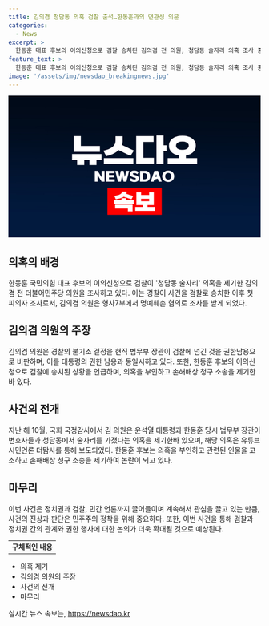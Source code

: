 ```yaml
---
title: 김의겸 청담동 의혹 검찰 출석…한동훈과의 연관성 의문
categories:
  - News
excerpt: >
  한동훈 대표 후보의 이의신청으로 검찰 송치된 김의겸 전 의원, 청담동 술자리 의혹 조사 중. 권성희 부장검사가 명예훼손 혐의로 피의자 신분 조사. 김 의원, 정권의 권한남용 비판 및 고발 사건 재조명. 한 후보의 이의신청으로 김 전 의원 검찰 송치. 더탐사 보도 후 손해배상 소송. 공소권 없음 불송치된 상황 속 서초경찰서 조사 재개.
feature_text: >
  한동훈 대표 후보의 이의신청으로 검찰 송치된 김의겸 전 의원, 청담동 술자리 의혹 조사 중. 권성희 부장검사가 명예훼손 혐의로 피의자 신분 조사. 김 의원, 정권의 권한남용 비판 및 고발 사건 재조명. 한 후보의 이의신청으로 김 전 의원 검찰 송치. 더탐사 보도 후 손해배상 소송. 공소권 없음 불송치된 상황 속 서초경찰서 조사 재개.
image: '/assets/img/newsdao_breakingnews.jpg'
---
```


<p><img src="/assets/img/newsdao_breakingnews.jpg" alt="pcversion 속보" /></p>

<h2 data-ke-size="size26">의혹의 배경</h2>

<p data-ke-size="size16">한동훈 국민의힘 대표 후보의 이의신청으로 검찰이 '청담동 술자리' 의혹을 제기한 김의겸 전 더불어민주당 의원을 조사하고 있다. 이는 경찰이 사건을 검찰로 송치한 이후 첫 피의자 조사로서, 김의겸 의원은 형사7부에서 명예훼손 혐의로 조사를 받게 되었다.</p>

<h2 data-ke-size="size26">김의겸 의원의 주장</h2>

<p data-ke-size="size16">김의겸 의원은 경찰의 불기소 결정을 현직 법무부 장관이 검찰에 넘긴 것을 권한남용으로 비판하며, 이를 대통령의 권한 남용과 동일시하고 있다. 또한, 한동훈 후보의 이의신청으로 검찰에 송치된 상황을 언급하며, 의혹을 부인하고 손해배상 청구 소송을 제기한 바 있다.</p>

<h2 data-ke-size="size26">사건의 전개</h2>

<p data-ke-size="size16">지난 해 10월, 국회 국정감사에서 김 의원은 윤석열 대통령과 한동훈 당시 법무부 장관이 변호사들과 청담동에서 술자리를 가졌다는 의혹을 제기한바 있으며, 해당 의혹은 유튜브 시민언론 더탐사를 통해 보도되었다. 한동훈 후보는 의혹을 부인하고 관련된 인물을 고소하고 손해배상 청구 소송을 제기하여 논란이 되고 있다.</p>

<h2 data-ke-size="size26">마무리</h2>

<p data-ke-size="size16">이번 사건은 정치권과 검찰, 민간 언론까지 끌어들이며 계속해서 관심을 끌고 있는 만큼, 사건의 진상과 판단은 민주주의 정착을 위해 중요하다. 또한, 이번 사건을 통해 검찰과 정치권 간의 관계와 권한 행사에 대한 논의가 더욱 확대될 것으로 예상된다.</p>

<table>
    <tr>
        <td style="text-align: center; height: 17px;"><b>구체적인 내용</b></td>
    </tr>
</table>

<ul>
    <li>의혹 제기</li>
    <li>김의겸 의원의 주장</li>
    <li>사건의 전개</li>
    <li>마무리</li>
</ul>
실시간 뉴스 속보는, <a href="https://newsdao.kr" rel="dofollow">https://newsdao.kr</a>


